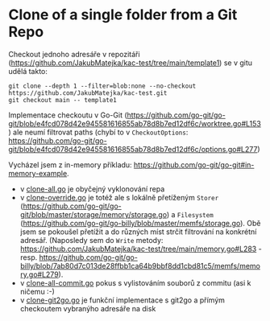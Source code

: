 # Clone of a single folder from a Git Repo

Checkout jednoho adresáře v repozitáři (https://github.com/JakubMatejka/kac-test/tree/main/template1) se v gitu udělá takto:

```
git clone --depth 1 --filter=blob:none --no-checkout https://github.com/JakubMatejka/kac-test.git
git checkout main -- template1
```

Implementace checkoutu v Go-Git (https://github.com/go-git/go-git/blob/e4fcd078d42e945581616855ab78d8b7ed12df6c/worktree.go#L153) ale neumí filtrovat paths (chybí to v `CheckoutOptions`: https://github.com/go-git/go-git/blob/e4fcd078d42e945581616855ab78d8b7ed12df6c/options.go#L277)


Vycházel jsem z in-memory příkladu: https://github.com/go-git/go-git#in-memory-example. 

- v [clone-all.go](./clone-all.go) je obyčejný vyklonování repa
- v [clone-override.go](./clone-override.go) je totéž ale s lokálně přetíženým `Storer` (https://github.com/go-git/go-git/blob/master/storage/memory/storage.go) a `Filesystem` (https://github.com/go-git/go-billy/blob/master/memfs/storage.go). Obě jsem se pokoušel přetížit a do různých míst strčit filtrování na konkrétní adresář. (Naposledy sem do `Write` metody: https://github.com/JakubMatejka/kac-test/tree/main/memory.go#L283 - resp. https://github.com/go-git/go-billy/blob/7ab80d7c013de28ffbb1ca64b9bbf8dd1cbd81c5/memfs/memory.go#L279).
- v [clone-all-commit.go](./clone-all-commit.go) pokus s vylistováním souborů z commitu (asi k ničemu :-)
- v [clone-git2go.go](./clone-git2go.go) je funkční implementace s git2go a přímým checkoutem vybranýho adresáře na disk

